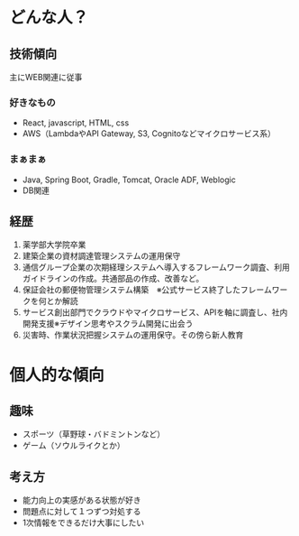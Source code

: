 # どんな人？

## 技術傾向
主にWEB関連に従事
### 好きなもの
- React, javascript, HTML, css
- AWS（LambdaやAPI Gateway, S3, Cognitoなどマイクロサービス系）
### まぁまぁ
- Java, Spring Boot, Gradle, Tomcat, Oracle ADF, Weblogic
- DB関連
## 経歴
1. 薬学部大学院卒業
1. 建築企業の資材調達管理システムの運用保守
1. 通信グループ企業の次期経理システムへ導入するフレームワーク調査、利用ガイドラインの作成。共通部品の作成、改善など。
1. 保証会社の郵便物管理システム構築　※公式サービス終了したフレームワークを何とか解読
1. サービス創出部門でクラウドやマイクロサービス、APIを軸に調査し、社内開発支援※デザイン思考やスクラム開発に出会う
1. 災害時、作業状況把握システムの運用保守。その傍ら新人教育
# 個人的な傾向
## 趣味
- スポーツ（草野球・バドミントンなど）
- ゲーム（ソウルライクとか）
## 考え方
- 能力向上の実感がある状態が好き
- 問題点に対して１つずつ対処する
- 1次情報をできるだけ大事にしたい



<!--
## 考え方
 - 基本となるものに感謝。
 - 自身の能力が上がっている実感がある状態が好き。　※筋トレとかも好き（笑）
 - 問題となりそうなことに対して1つずつ試し、解決したい。
 - 極度のめんどくさがり屋かつ、よくわからないお作法があまり好きではない。

## 過去
 - 2012年：薬学大学院卒業後、中小Sier入社
   - 建築企業の資材調達管理システムの運用、保守
   - 通信グループ企業の次期経理システムへ導入するフレームワーク調査、利用ガイドラインの作成。共通部品の作成、改善など
 - 2017年：転職
   - 郵便物を管理するシステム構築　※公式リファレンスが無いフレームワークをオレオレラッピングされたものを使うことを強要される（笑）
   - R&D部門でクラウドやマイクロサービス、APIを軸に調査中や作業中

## 未来
 - 実作業者、本当に困っている人を助けられる人になれればいいな・・・実現力を身につけたい。


**wktka4/wktka4** is a ✨ _special_ ✨ repository because its `README.md` (this file) appears on your GitHub profile.

Here are some ideas to get you started:

- 🔭 I’m currently working on ...
- 🌱 I’m currently learning ...
- 👯 I’m looking to collaborate on ...
- 🤔 I’m looking for help with ...
- 💬 Ask me about ...
- 📫 How to reach me: ...
- 😄 Pronouns: ...
- ⚡ Fun fact: ...
-->
